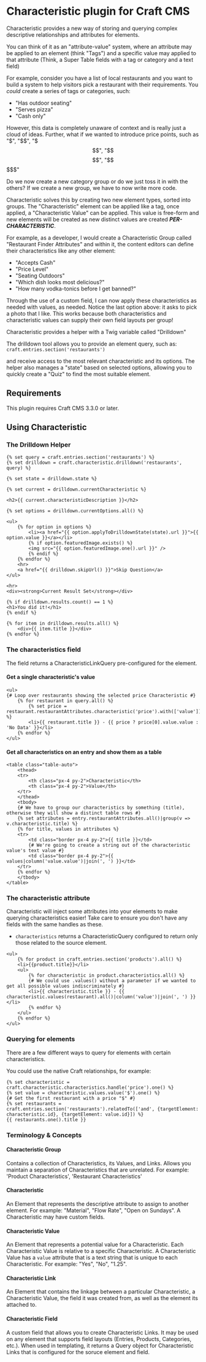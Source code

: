 # Characteristic plugin for Craft CMS

Characteristic provides a new way of storing and querying complex
descriptive relationships and attributes for elements. 

You can think of it as an "attribute-value" system, where an attribute
may be applied to an element (think "Tags") and a specific value may 
applied to that attribute (Think, a Super Table fields with a tag or 
category and a text field)

For example, consider you have a list of local restaurants and you want
to build a system to help visitors pick a restaurant with their
requirements. You *could* create a series of tags or categories, such:
- "Has outdoor seating"
- "Serves pizza"
- "Cash only"

However, this data is completely unaware of context and is really just
a cloud of ideas. Further, what if we wanted to introduce price points,
such as "$", "$$", "$$$", "$$$$", "$$$$$"

Do we now create a new category group or do we just toss it in with the
others? If we create a new group, we have to now write more code.

Characteristic solves this by creating two new element types, sorted
into groups. The "Characteristic" element can be applied like a tag,
once applied, a "Characteristic Value" can be applied. This value is
free-form and new elements will be created as new distinct values
are created ***PER-CHARACTERISTIC***. 

For example, as a developer, I would create a Characteristic Group
called "Restaurant Finder Attributes" and within it, the content editors
can define their characteristics like any other element:
- "Accepts Cash"
- "Price Level"
- "Seating Outdoors"
- "Which dish looks most delicious?"
- "How many vodka-tonics before I get banned?"

Through the use of a custom field, I can now apply these characteristics
as needed with values, as needed. Notice the last option above: it asks 
to pick a photo that I like. This works because both characteristics and
characteristic values can supply their own field layouts per group!

Characteristic provides a helper with a Twig variable called "Drilldown"

The drilldown tool allows you to provide an element query, such as:
`craft.entries.section('restaurants')`

and receive access to the most relevant characteristic and its options.
The helper also manages a "state" based on selected options, allowing
you to quickly create a "Quiz" to find the most suitable element.

## Requirements

This plugin requires Craft CMS 3.3.0 or later.

## Using Characteristic

### The Drilldown Helper
```twig
{% set query = craft.entries.section('restaurants') %}
{% set drilldown = craft.characteristic.drilldown('restaurants', query) %}

{% set state = drilldown.state %}

{% set current = drilldown.currentCharacteristic %}

<h2>{{ current.characteristicDescription }}</h2>

{% set options = drilldown.currentOptions.all() %}

<ul>
    {% for option in options %}
        <li><a href="{{ option.applyToDrilldownState(state).url }}">{{ option.value }}</a></li>
        {% if option.featuredImage.exists() %}
        <img src="{{ option.featuredImage.one().url }}" />
        {% endif %}
    {% endfor %}
    <hr>
    <a href="{{ drilldown.skipUrl() }}">Skip Question</a>
</ul>

<hr>
<div><strong>Current Result Set</strong></div>

{% if drilldown.results.count() == 1 %}
<h1>You did it!</h1>
{% endif %}

{% for item in drilldown.results.all() %}
    <div>{{ item.title }}</div>
{% endfor %}
```

### The characteristics field
The field returns a CharacteristicLinkQuery pre-configured for the
element.

#### Get a single characteristic's value
```twig
<ul>
{# Loop over restaurants showing the selected price Characteristic #}
    {% for restaurant in query.all() %}
        {% set price = restaurant.restaurantAttributes.characteristic('price').with(['value']).all() %}
        <li>{{ restaurant.title }} - {{ price ? price[0].value.value : 'No Data' }}</li>
    {% endfor %}
</ul>
```

#### Get all characteristics on an entry and show them as a table
```twig
<table class="table-auto">
    <thead>
    <tr>
        <th class="px-4 py-2">Characteristic</th>
        <th class="px-4 py-2">Value</th>
    </tr>
    </thead>
    <tbody>
    {# We have to group our characteristics by something (title), otherwise they will show a distinct table rows #}
    {% set attributes = entry.restaurantAttributes.all()|group(v => v.characteristic.title) %}
    {% for title, values in attributes %}
    <tr>
        <td class="border px-4 py-2">{{ title }}</td>
        {# We're going to create a string out of the characteristic value's text value #}
        <td class="border px-4 py-2">{{ values|column('value.value')|join(', ') }}</td>
    </tr>
    {% endfor %}
    </tbody>
</table>
```

### The characteristic attribute
Characteristic will inject some attributes into your elements to make
querying characteristics easier! Take care to ensure you don't have any
fields with the same handles as these.

- `characteristics` returns a CharacteristicQuery configured to return
only those related to the source element.

```twig
<ul>
    {% for product in craft.entries.section('products').all() %}
    <li>{{product.title}}</li>
    <ul>
        {% for characteristic in product.characteristics.all() %}
        {# We could use .values() without a parameter if we wanted to get all possible values indiscriminately #}
        <li>{{ characteristic.title }} - {{ characteristic.values(restaurant).all()|column('value')|join(', ') }}</li>
        {% endfor %}
    </ul>
    {% endfor %}
</ul>
```

### Querying for elements
There are a few different ways to query for elements with certain characteristics.

You could use the native Craft relationships, for example:
```twig
{% set characteristic = craft.characteristic.characteristics.handle('price').one() %}
{% set value = characteristic.values.value('$').one() %}
{# Get the first restaurant with a price "$" #} 
{% set restaurants = craft.entries.section('restaurants').relatedTo(['and', {targetElement: characteristic.id}, {targetElement: value.id}]) %}
{{ restaurants.one().title }}
```

### Terminology & Concepts
#### Characteristic Group
Contains a collection of Characteristics, its Values, and Links. Allows
you maintain a separation of Characteristics that are unrelated. For
example: 'Product Characteristics', 'Restaurant Characteristics'

#### Characteristic
An Element that represents the descriptive attribute to assign to
another element. For example: "Material", "Flow Rate", "Open on
Sundays". A Characteristic may have custom fields.

#### Characteristic Value
An Element that represents a potential value for a Characteristic. Each
Characteristic Value is relative to a specific Characteristic. A
Characteristic Value has a `value` attribute that is a text string that
is unique to each Characteristic. For example: "Yes", "No", "1.25".

#### Characteristic Link
An Element that contains the linkage between a particular
Characteristic, a Characteristic Value, the field it was created from,
as well as the element its attached to.

#### Characteristic Field
A custom field that allows you to create Characteristic Links. It may be
used on any element that supports field layouts (Entries, Products,
Categories, etc.). When used in templating, it returns a Query object
for Characteristic Links that is configured for the soruce element and
field.
